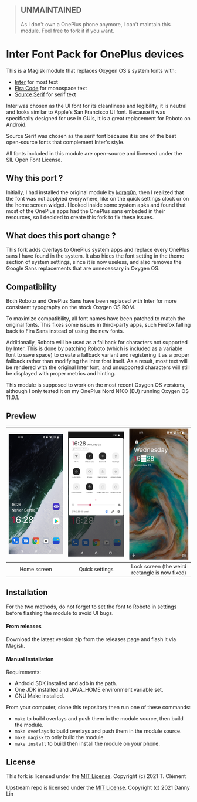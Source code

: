 > ## UNMAINTAINED
>
> As I don't own a OnePlus phone anymore, I can't maintain this module. Feel free to fork it if you want.

# Inter Font Pack for OnePlus devices

This is a Magisk module that replaces Oxygen OS's system fonts with:

- [Inter](https://github.com/rsms/inter) for most text
- [Fira Code](https://github.com/tonsky/FiraCode) for monospace text
- [Source Serif](https://github.com/adobe-fonts/source-serif) for serif text

Inter was chosen as the UI font for its cleanliness and legibility; it is neutral and looks similar to Apple's San Francisco UI font. Because it was specifically designed for use in GUIs, it is a great replacement for Roboto on Android.

Source Serif was chosen as the serif font because it is one of the best open-source fonts that complement Inter's style.

All fonts included in this module are open-source and licensed under the SIL Open Font License.

## Why this port ?

Initially, I had installed the original module by [kdrag0n](https://github.com/kdrag0n), then I realized that the font was not applyied everywhere, like on the quick settings clock or on the home screen widget. I looked inside some system apks and found that most of the OnePlus apps had the OnePlus sans embeded in their resources, so I decided to create this fork to fix these issues.

## What does this port change ?

This fork adds overlays to OnePlus system apps and replace every OnePlus sans I have found in the system. It also hides the font setting in the theme section of system settings, since it is now useless, and also removes the Google Sans replacements that are unnecessary in Oxygen OS.

## Compatibility

Both Roboto and OnePlus Sans have been replaced with Inter for more consistent typography on the stock Oxygen OS ROM.

To maximize compatibility, all font names have been patched to match the original fonts. This fixes some issues in third-party apps, such Firefox falling back to Fira Sans instead of using the new fonts.

Additionally, Roboto will be used as a fallback for characters not supported by Inter. This is done by patching Roboto (which is included as a variable font to save space) to create a fallback variant and registering it as a proper fallback rather than modifying the Inter font itself. As a result, most text will be rendered with the original Inter font, and unsupported characters will still be displayed with proper metrics and hinting.

This module is supposed to work on the most recent Oxygen OS versions, although I only tested it on my OnePlus Nord N100 (EU) running Oxygen OS 11.0.1.

## Preview

|![Home screen](screenshots/homescreen.jpg)|![Quick settings](screenshots/quicksettings.jpg)|![Lock screen](screenshots/lockscreen.jpg)|
|:-:|:-:|:-:|
|Home screen|Quick settings|Lock screen (the weird rectangle is now fixed)|

## Installation

For the two methods, do not forget to set the font to Roboto in settings before flashing the module to avoid UI bugs.

#### From releases

Download the latest version zip from the releases page and flash it via Magisk.

#### Manual Installation

Requirements:
 - Android SDK installed and adb in the path.
 - One JDK installed and JAVA_HOME environment variable set.
 - GNU Make installed.

From your computer, clone this repository then run one of these commands:
 - `make` to build overlays and push them in the module source, then build the module.
 - `make overlays` to build overlays and push them in the module source.
 - `make magisk` to only build the module.
 - `make install` to build then install the module on your phone.

## License

This fork is licensed under the [MIT License](LICENSE). Copyright (c) 2021 T. Clément

Upstream repo is licensed under the [MIT License](LICENCE_UPSTREAM). Copyright (c) 2021 Danny Lin
